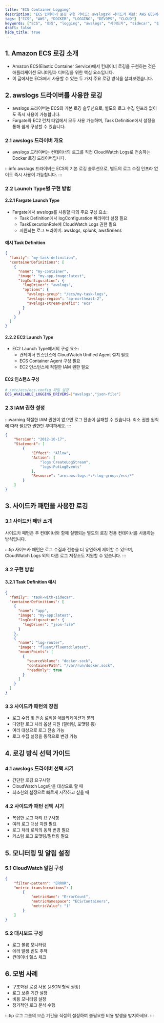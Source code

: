 ```yaml
---
title: "ECS Container Logging"
description: "ECS 컨테이너 로깅 구현 가이드: awslogs와 사이드카 패턴: AWS ECS에서 컨테이너 로깅을 구현하는 두 가지 주요 방법인 awslogs 드라이버와 사이드카 패턴을 상세히 알아봅니다. 각 방식의 장단점과 실제 구현 방법을 예제와 함께 설명합니다."
tags: ["ECS", "AWS", "DOCKER", "LOGGING", "DEVOPS", "CLOUD"]
keywords: ["ECS", "로깅", "logging", "awslogs", "사이드카", "sidecar", "컨테이너", "container", "AWS", "CloudWatch", "로그", "도커", "docker", "데브옵스", "devops", "클라우드", "cloud"]
draft: false
hide_title: true
---
```


## 1. Amazon ECS 로깅 소개

- Amazon ECS(Elastic Container Service)에서 컨테이너 로깅을 구현하는 것은 애플리케이션 모니터링과 디버깅을 위한 핵심 요소입니다.
- 이 글에서는 ECS에서 사용할 수 있는 두 가지 주요 로깅 방식을 살펴보겠습니다.

## 2. awslogs 드라이버를 사용한 로깅

- awslogs 드라이버는 ECS의 기본 로깅 솔루션으로, 별도의 로그 수집 인프라 없이도 즉시 사용이 가능합니다.
- Fargate와 EC2 런치 타입에서 모두 사용 가능하며, Task Definition에서 설정을 통해 쉽게 구성할 수 있습니다.

### 2.1 awslogs 드라이버 개요

- awslogs 드라이버는 컨테이너의 로그를 직접 CloudWatch Logs로 전송하는 Docker 로깅 드라이버입니다.

:::info
awslogs 드라이버는 ECS의 기본 로깅 솔루션으로, 별도의 로그 수집 인프라 없이도 즉시 사용이 가능합니다.
:::

### 2.2 Launch Type별 구현 방법

#### 2.2.1 Fargate Launch Type

- Fargate에서 awslogs를 사용할 때의 주요 구성 요소:
  - Task Definition에서 logConfiguration 파라미터 설정 필요
  - TaskExecutionRole에 CloudWatch Logs 권한 필요
  - 지원되는 로그 드라이버: awslogs, splunk, awsfirelens

#### 예시 Task Definition
```json
{
  "family": "my-task-definition",
  "containerDefinitions": [
    {
      "name": "my-container",
      "image": "my-app-image:latest",
      "logConfiguration": {
        "logDriver": "awslogs",
        "options": {
          "awslogs-group": "/ecs/my-task-logs",
          "awslogs-region": "ap-northeast-2",
          "awslogs-stream-prefix": "ecs"
        }
      }
    }
  ]
}
```

#### 2.2.2 EC2 Launch Type

- EC2 Launch Type에서의 구성 요소: 
  - 컨테이너 인스턴스에 CloudWatch Unified Agent 설치 필요
  - ECS Container Agent 구성 필요
  - EC2 인스턴스에 적절한 IAM 권한 필요

#### EC2 인스턴스 구성
```bash
# /etc/ecs/ecs.config 파일 설정
ECS_AVAILABLE_LOGGING_DRIVERS=["awslogs","json-file"]
```

### 2.3 IAM 권한 설정

:::warning
적절한 IAM 권한이 없으면 로그 전송이 실패할 수 있습니다. 최소 권한 원칙에 따라 필요한 권한만 부여하세요.
:::

```json
{
    "Version": "2012-10-17",
    "Statement": [
        {
            "Effect": "Allow",
            "Action": [
                "logs:CreateLogStream",
                "logs:PutLogEvents"
            ],
            "Resource": "arn:aws:logs:*:*:log-group:/ecs/*"
        }
    ]
}
```

## 3. 사이드카 패턴을 사용한 로깅

### 3.1 사이드카 패턴 소개

사이드카 패턴은 주 컨테이너와 함께 실행되는 별도의 로깅 전용 컨테이너를 사용하는 방식입니다.

:::tip
사이드카 패턴은 로그 수집과 전송을 더 유연하게 제어할 수 있으며, CloudWatch Logs 외의 다른 로그 저장소도 지원할 수 있습니다.
:::

### 3.2 구현 방법

#### 3.2.1 Task Definition 예시
```json
{
  "family": "task-with-sidecar",
  "containerDefinitions": [
    {
      "name": "app",
      "image": "my-app:latest",
      "logConfiguration": {
        "logDriver": "json-file"
      }
    },
    {
      "name": "log-router",
      "image": "fluent/fluentd:latest",
      "mountPoints": [
        {
          "sourceVolume": "docker-sock",
          "containerPath": "/var/run/docker.sock",
          "readOnly": true
        }
      ]
    }
  ]
}
```

### 3.3 사이드카 패턴의 장점

- 로그 수집 및 전송 로직을 애플리케이션과 분리
- 다양한 로그 처리 옵션 지원 (필터링, 포맷팅 등)
- 여러 대상으로 로그 전송 가능
- 로그 수집 설정을 동적으로 변경 가능

## 4. 로깅 방식 선택 가이드

### 4.1 awslogs 드라이버 선택 시기

- 간단한 로깅 요구사항
- CloudWatch Logs만을 대상으로 할 때
- 최소한의 설정으로 빠르게 시작하고 싶을 때

### 4.2 사이드카 패턴 선택 시기

- 복잡한 로그 처리 요구사항
- 여러 로그 대상 지원 필요
- 로그 처리 로직의 동적 변경 필요
- 커스텀 로그 포맷팅/필터링 필요

## 5. 모니터링 및 알림 설정

### 5.1 CloudWatch 알림 구성

```json
{
    "filter-pattern": "ERROR",
    "metric-transformations": [
        {
            "metricName": "ErrorCount",
            "metricNamespace": "ECS/Containers",
            "metricValue": "1"
        }
    ]
}
```

### 5.2 대시보드 구성

- 로그 볼륨 모니터링
- 에러 발생 빈도 추적
- 컨테이너 헬스 체크

## 6. 모범 사례

- 구조화된 로깅 사용 (JSON 형식 권장)
- 로그 보존 기간 설정
- 비용 모니터링 설정
- 정기적인 로그 분석 수행

:::tip
로그 그룹의 보존 기간을 적절히 설정하여 불필요한 비용 발생을 방지하세요.
:::
